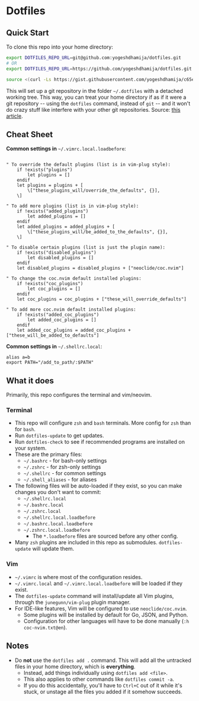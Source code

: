 # Dotfiles

## Quick Start

To clone this repo into your home directory:

```bash
export DOTFILES_REPO_URL=git@github.com:yogeshdhamija/dotfiles.git
# OR
export DOTFILES_REPO_URL=https://github.com/yogeshdhamija/dotfiles.git

source <(curl -Ls https://gist.githubusercontent.com/yogeshdhamija/c65eab14d4bfc62f2d3dd490b7f082d5/raw/65891558f1abf858c390654a88bc78b25d5d48dc/dotfiles.sh)
```

This will set up a git repository in the folder `~/.dotfiles` with a detached working tree. This way, you can treat your home directory if as if it were a git repository -- using the `dotfiles` command, instead of `git` -- and it won't do crazy stuff like interfere with your other git repositories. Source: [this article](https://developer.atlassian.com/blog/2016/02/best-way-to-store-dotfiles-git-bare-repo/).

## Cheat Sheet

**Common settings in** `~/.vimrc.local.loadbefore`:
```

" To override the default plugins (list is in vim-plug style):
    if !exists("plugins")
        let plugins = []
    endif
    let plugins = plugins + [  
        \["these_plugins_will/override_the_defaults", {}],
    \]

" To add more plugins (list is in vim-plug style):
    if !exists("added_plugins")
        let added_plugins = []
    endif
    let added_plugins = added_plugins + [      
        \["these_plugins_will/be_added_to_the_defaults", {}],
    \]

" To disable certain plugins (list is just the plugin name):
    if !exists("disabled_plugins")
        let disabled_plugins = []
    endif
    let disabled_plugins = disabled_plugins + ["neoclide/coc.nvim"]

" To change the coc.nvim default installed plugins:
    if !exists("coc_plugins")
        let coc_plugins = []
    endif
    let coc_plugins = coc_plugins + ["these_will_override_defaults"]

" To add more coc.nvim default installed plugins:
    if !exists("added_coc_plugins")
        let added_coc_plugins = []
    endif
    let added_coc_plugins = added_coc_plugins + ["these_will_be_added_to_defaults"]

```

**Common settings in** `~/.shellrc.local`:
```
alias a=b
export PATH="/add_to_path/:$PATH"
```

## What it does

Primarily, this repo configures the terminal and vim/neovim.

### Terminal

- This repo will configure `zsh` and `bash` terminals. More config for `zsh` than for `bash`.
- Run `dotfiles-update` to get updates.
- Run `dotfiles-check` to see if recommended programs are installed on your system.
- These are the primary files:
    - `~/.bashrc` - for bash-only settings
    - `~/.zshrc` - for zsh-only settings
    - `~/.shellrc` - for common settings
    - `~/.shell_aliases` - for aliases
- The following files will be auto-loaded if they exist, so you can make changes you don't want to commit:
    - `~/.shellrc.local`
    - `~/.bashrc.local`
    - `~/.zshrc.local`
    - `~/.shellrc.local.loadbefore`
    - `~/.bashrc.local.loadbefore`
    - `~/.zshrc.local.loadbefore`
        - The `*.loadbefore` files are sourced before any other config.
- Many `zsh` plugins are included in this repo as submodules. `dotfiles-update` will update them.

### Vim

- `~/.vimrc` is where most of the configuration resides.
- `~/.vimrc.local` and `~/.vimrc.local.loadbefore` will be loaded if they exist.
- The `dotfiles-update` command will install/update all Vim plugins, through the `junegunn/vim-plug` plugin manager.
- For IDE-like features, Vim will be configured to use `neoclide/coc.nvim`.
    - Some plugins will be installed by default for Go, JSON, and Python.
    - Configuration for other languages will have to be done manually (`:h coc-nvim.txt@en`).

## Notes

- Do **not** use the `dotfiles add .` command. This will add all the untracked files in your home directory, which is **everything**.
    - Instead, add things individually using `dotfiles add <file>`.
    - This also applies to other commands like `dotfiles commit -a`.
    - If you do this accidentally, you'll have to `Ctrl+C` out of it while it's stuck, or unstage all the files you added if it somehow succeeds.
